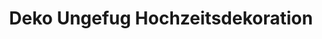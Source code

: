 ---
title: "Deko Ungefug Hochzeitsdekoration"
url: /euskirchen/deko-ungefug-hochzeitsdekoration/
shop: Raumausstattung
---